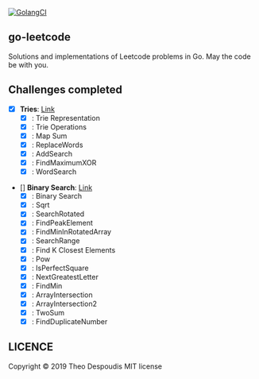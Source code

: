 [![GolangCI](https://golangci.com/badges/github.com/golangci/golangci-lint.svg)](https://golangci.com/r/github.com/theodesp/go-leetcode)

go-leetcode
---
Solutions and implementations of Leetcode problems in Go.
May the code be with you.

## Challenges completed

- [x] **Tries**: [Link](https://leetcode.com/explore/learn/card/trie/150/introduction-to-trie/)
    - [x] : Trie Representation
    - [x] : Trie Operations
    - [x] : Map Sum
    - [x] : ReplaceWords
    - [x] : AddSearch
    - [x] : FindMaximumXOR
    - [x] : WordSearch
    
- [] **Binary Search**: [Link](https://leetcode.com/explore/learn/card/binary-search/138/background/)
    - [x] : Binary Search
    - [x] : Sqrt
    - [x] : SearchRotated
    - [x] : FindPeakElement
    - [x] : FindMinInRotatedArray
    - [x] : SearchRange
    - [x] : Find K Closest Elements
    - [x] : Pow
    - [x] : IsPerfectSquare
    - [x] : NextGreatestLetter
    - [x] : FindMin
    - [x] : ArrayIntersection
    - [x] : ArrayIntersection2
    - [x] : TwoSum
    - [x] : FindDuplicateNumber

## LICENCE
Copyright © 2019 Theo Despoudis MIT license
